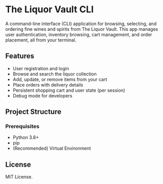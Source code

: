 # The Liquor Vault CLI

A command-line interface (CLI) application for browsing, selecting, and ordering fine wines and spirits from The Liquor Vault. This app manages user authentication, inventory browsing, cart management, and order placement, all from your terminal.

## Features

- User registration and login
- Browse and search the liquor collection
- Add, update, or remove items from your cart
- Place orders with delivery details
- Persistent shopping cart and user state (per session)
- Debug mode for developers

## Project Structure



### Prerequisites

- Python 3.8+
- pip
- (Recommended) Virtual Environment



## License

MIT License. 

